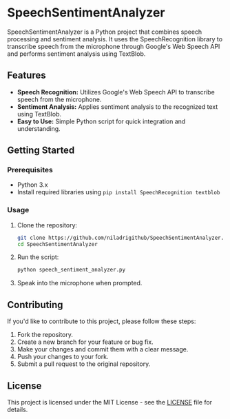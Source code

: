 # SpeechSentimentAnalyzer

SpeechSentimentAnalyzer is a Python project that combines speech processing and sentiment analysis. It uses the SpeechRecognition library to transcribe speech from the microphone through Google's Web Speech API and performs sentiment analysis using TextBlob.

## Features

- **Speech Recognition:** Utilizes Google's Web Speech API to transcribe speech from the microphone.
- **Sentiment Analysis:** Applies sentiment analysis to the recognized text using TextBlob.
- **Easy to Use:** Simple Python script for quick integration and understanding.

## Getting Started

### Prerequisites

- Python 3.x
- Install required libraries using `pip install SpeechRecognition textblob`

### Usage

1. Clone the repository:

    ```bash
    git clone https://github.com/niladrigithub/SpeechSentimentAnalyzer.git
    cd SpeechSentimentAnalyzer
    ```

2. Run the script:

    ```bash
    python speech_sentiment_analyzer.py
    ```

3. Speak into the microphone when prompted.

## Contributing

If you'd like to contribute to this project, please follow these steps:

1. Fork the repository.
2. Create a new branch for your feature or bug fix.
3. Make your changes and commit them with a clear message.
4. Push your changes to your fork.
5. Submit a pull request to the original repository.

## License

This project is licensed under the MIT License - see the [LICENSE](https://github.com/niladrigithub/SpeechSentimentAnalyzer?tab=MIT-1-ov-file) file for details.
